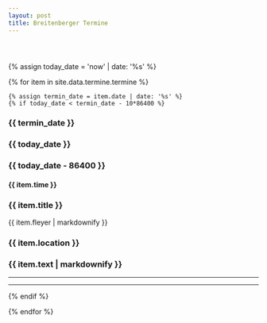 ```yaml
---
layout: post
title: Breitenberger Termine
---
```



<section id="main" class="container">

<section class="box special">
    <header class="major">
    </header>
    <!--<span class="image featured"><img src="images/pic01.jpg" alt="" /></span>-->
</section>


<!-- awesome font icons look at https://github.com/FortAwesome/Font-Awesome/tree/master/svgs/solid -->

{% assign today_date = 'now' | date: '%s' %}

{% for item in site.data.termine.termine %}

    {% assign termin_date = item.date | date: '%s' %}
    {% if today_date < termin_date - 10*86400 %}

<div class="row">
<section class="box special features">
    <div class="features-row">
        <section>
            <span class="icon solid major fa-bell accent2"></span>
            <h3>{{ termin_date }}</h3>
            <h3>{{ today_date }}</h3>
            <h3>{{ today_date - 86400 }}</h3>
            <h4>{{ item.time }}</h4>
        </section>
        <section>
            <span class="icon solid major fa-list accent3"></span>
            <h3>{{ item.title }}</h3>
            {{ item.fleyer | markdownify }}
        </section>
    </div>
    <div class="features-row">
        <section>
            <span class="icon solid major fa-camera accent4"></span>
            <h3>{{ item.location }}</h3>
        </section>
        <section>
            <span class="icon solid major fa-info accent5"></span>
            <h3>{{ item.text | markdownify }}</h3>
        </section>
    </div>
</section>
</div>

<hr>
<hr>
    {% endif %}

{% endfor %}

</section>
